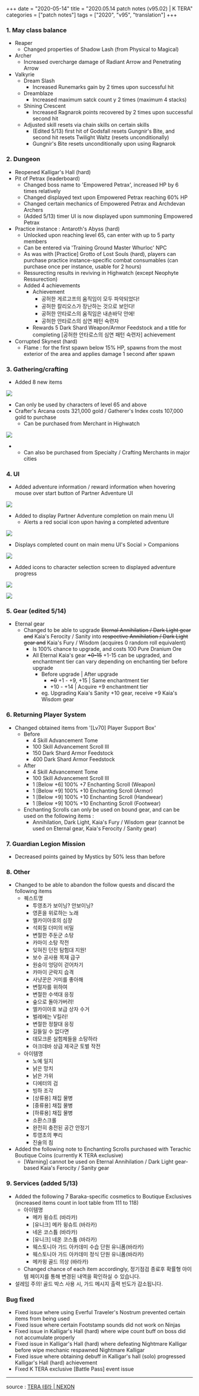 +++
date = "2020-05-14"
title = "2020.05.14 patch notes (v95.02) | K TERA"
categories = ["patch notes"]
tags = ["2020", "v95", "translation"]
+++

### 1. May class balance
- Reaper
  - Changed properties of Shadow Lash (from Physical to Magical)
- Archer
  - Increased overcharge damage of Radiant Arrow and Penetrating Arrow
- Valkyrie
  - Dream Slash
    - Increased Runemarks gain by 2 times upon successful hit
  - Dreamblaze
    - Increased maximum satck count y 2 times (maximum 4 stacks)
  - Shining Crescent
    - Increased Ragnarok points recovered by 2 times upon successful second hit
  - Adjusted skill resets via chain skills on certain skills
    - (Edited 5/13) first hit of Godsfall resets Gungnir's Bite, and second hit resets Twilight Waltz (resets unconditionally)
    - Gungnir's Bite resets unconditionally upon using Ragnarok

### 2. Dungeon
- Reopened Kalligar's Hall (hard)
- Pit of Petrax (leaderboard)
  - Changed boss name to 'Empowered Petrax', increased HP by 6 times relatively
  - Changed displayed text upon Empowered Petrax reaching 60% HP
  - Changed certain mechanics of Empowered Petrax and Archdevan Archers
  - (Added 5/13) timer UI is now displayed upon summoning Empowered Petrax
- Practice instance : Antaroth's Abyss (hard)
  - Unlocked upon reaching level 65, can enter with up to 5 party members
  - Can be entered via 'Training Ground Master Whurloc' NPC
  - As was with [Practice] Grotto of Lost Souls (hard), players can purchase practice instance-specific combat consumables (can purchase once per instance, usable for 2 hours)
  - Ressurecting results in reviving in Highwatch (except Neophyte Ressurection)
  - Added 4 achievements
    - Achievement
      - 공허한 게르고프의 움직임이 모두 파악되었다!
      - 공허한 칼리오스가 장난하는 것으로 보인다!
      - 공허한 안타로스의 움직임은 내손바닥 안에!
      - 공허한 안타로스의 심연 패턴 숙련자
    - Rewards 5 Dark Shard Weapon/Armor Feedstock and a title for completing [공허한 안타로스의 심연 패턴 숙련자] achievement
- Corrupted Skynest (hard)
  - Flame : for the first spawn below 15% HP, spawns from the most exterior of the area and applies damage 1 second after spawn

### 3. Gathering/crafting
- Added 8 new items

![](/images/patch/v95-02_1_en.png)

  - Can only be used by characters of level 65 and above
  - Crafter's Arcana costs 321,000 gold / Gatherer's Index costs 107,000 gold to purchase
    - Can be purchased from Merchant in Highwatch

![](/images/patch/v95-02_2.png)

  - 
    - Can also be purchased from Specialty / Crafting Merchants in major cities

### 4. UI
- Added adventure information / reward information when hovering mouse over start button of Partner Adventure UI

![](/images/patch/v95-02_3.png)

- Added to display Partner Adventure completion on main menu UI
  - Alerts a red social icon upon having a completed adventure

![](/images/patch/v95-02_4.png)

  - Displays completed count on main menu UI's Social > Companions

![](/images/patch/v95-02_5.png)

- Added icons to character selection screen to displayed adventure progress

![](/images/patch/v95-02_6_en.png)

![](/images/patch/v95-02_7.png)

### 5. Gear (edited 5/14)
- Eternal gear
  - Changed to be able to upgrade ~~Eternal Annihilation / Dark Light gear and~~ Kaia's Ferocity / Sanity into ~~respective Annihilation / Dark Light gear and~~ Kaia's Fury / Wisdom (acquires 0 random roll equivalent)
    - Is 100% chance to upgrade, and costs 100 Pure Dranium Ore
    - All Eternal Kaia's gear ~~+0-15~~ +1-15 can be upgraded, and enchantment tier can vary depending on enchanting tier before upgrade
      - Before upgrade | After upgrade
        - ~~+0~~ +1 - +9, +15 | Same enchantment tier
        - +10 - +14 | Acquire +9 enchantment tier
      - eg. Upgrading Kaia's Sanity +10 gear, receive +9 Kaia's Wisdom gear

### 6. Returning Player System
- Changed obtained items from '[Lv70] Player Support Box'
  - Before
    - 4 Skill Advancement Tome
    - 100 Skill Advancement Scroll III 
    - 150 Dark Shard Armor Feedstock
    - 400 Dark Shard Armor Feedstock
  - After
    - 4 Skill Advancement Tome
    - 100 Skill Advancement Scroll III 
    - 1 [Below +6] 100% +7 Enchanting Scroll (Weapon)
    - 1 [Below +9] 100% +10 Enchanting Scroll (Armor)
    - 1 [Below +9] 100% +10 Enchanting Scroll (Handwear)
    - 1 [Below +9] 100% +10 Enchanting Scroll (Footwear)
  - Enchanting Scrolls can only be used on bound gear, and can be used on the following items :
    - Annihilation, Dark Light, Kaia's Fury / Wisdom gear (cannot be used on Eternal gear, Kaia's Ferocity / Sanity gear)

### 7. Guardian Legion Mission
- Decreased points gained by Mystics by 50% less than before

### 8. Other
- Changed to be able to abandon the follow quests and discard the following items
  - 퀘스트명
    - 투영초가 보이닝? 안보이닝?
    - 영혼을 위로하는 노래
    - 엘카이아호의 심장
    - 석회질 더미의 비밀
    - 변절한 주둔군 소탕
    - 카마이 소탕 작전
    - 잊혀진 던전 탐험대 지원!
    - 보수 공사용 목재 급구
    - 원숭이 엉덩이 걷어차기
    - 카마이 군락지 습격
    - 사냥꾼은 거미를 좋아해
    - 변절자를 위하여
    - 변절한 수색대 응징
    - 숲으로 돌아가버려!
    - 엘카이아호 보급 상자 수거
    - 벌레에는 V킬러!
    - 변절한 정찰대 응징
    - 길들일 수 없다면
    - 데모크론 실험체들을 소탕하라
    - 아크데바 상급 제국군 토벌 작전
  - 아이템명
    - 노예 일지
    - 낡은 망치
    - 낡은 가위
    - 디에터의 검
    - 빙하 조각
    - [상류용] 채집 물병
    - [중류용] 채집 물병
    - [하류용] 채집 물병
    - 소환스크롤
    - 완전히 충전된 공간 안정기
    - 투영초의 뿌리
    - 진술의 침
- Added the following note to Enchanting Scrolls purchased with Terachic Boutique Coins (currently K TERA exclusive)
  - [Warning] cannot be used on Eternal Annihilation / Dark Light gear-based Kaia's Ferocity / Sanity gear

### 9. Services (added 5/13)
- Added the following 7 Baraka-specific cosmetics to Boutique Exclusives (increased items count in loot table from 111 to 118)
  - 아이템명
    - 메카 윙슈트 (바라카)
    - [유니크] 메카 윙슈트 (바라카)
    - 네온 코스튬 (바라카)
    - [유니크] 네온 코스튬 (바라카)
    - 웨스토니아 가드 아카데미 수습 단원 유니폼(바라카)
    - 웨스토니아 가드 아카데미 정식 단원 유니폼(바라카)
    - 메카윙 골드 의상 (바라카)
  - Changed chance of each item accordingly, 정기점검 종료후 확률형 아이템 페이지를 통해 변경된 내역을 확인하실 수 있습니다.
- 설레임 주의! 골드 박스 사용 시, 가드 메시지 출력 빈도가 감소됩니다.

### Bug fixed
- Fixed issue where using Everful Traveler's Nostrum prevented certain items from being used
- Fixed issue where certain Footstamp sounds did not work on Ninjas
- Fixed issue in Kalligar's Hall (hard) where wipe count buff on boss did not accumulate properly
- Fixed issue in Kalligar's Hall (hard) where defeating Nightmare Kalligar before wipe mechanic respawned Nightmare Kalligar
- Fixed issue where obtaining debuff in Kalligar's hall (solo) progressed Kalligar's Hall (hard) achievement
- Fixed K TERA exclusive [Battle Pass] event issue

----

source : [TERA 테라 | NEXON](http://tera.nexon.com/news/update/view.aspx?n4articlesn=437)
